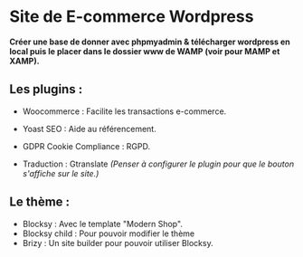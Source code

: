 # Site de E-commerce Wordpress


__Créer une base de donner avec phpmyadmin & télécharger wordpress en local puis le placer dans le dossier www de WAMP (voir pour MAMP et XAMP).__


## Les plugins :

  - Woocommerce : Facilite les transactions e-commerce.
  
  - Yoast SEO : Aide au référencement.
  
  - GDPR Cookie Compliance : RGPD.
  
  - Traduction : Gtranslate *(Penser à configurer le plugin pour que le bouton s'affiche sur le site.)*


## Le thème :
  - Blocksy : Avec le template "Modern Shop".
  - Blocksy child : Pour pouvoir modifier le thème 
  - Brizy : Un site builder pour pouvoir utiliser Blocksy.
